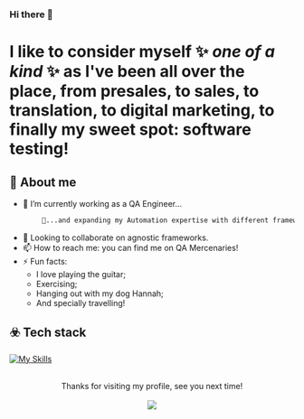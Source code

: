 ### Hi there 👋


# I like to consider myself ✨ _one of a kind_ ✨ as I've been all over the place, from presales, to sales, to translation,  to digital marketing, to finally my sweet spot: software testing!


## :beginner: About me
- 🔭 I’m currently working as a QA Engineer...
```sh
        🌱...and expanding my Automation expertise with different frameworks!
```
- 👯 Looking to collaborate on agnostic frameworks.
- 📫 How to reach me: you can find me on QA Mercenaries!
- ⚡ Fun facts:
    - I love playing the guitar;
    - Exercising;
    - Hanging out with my dog Hannah;
    - And specially travelling!

## ☣️ Tech stack

[![My Skills](https://skillicons.dev/icons?i=mysql,mongodb,postgres,maven,selenium,java,git,github,bash,jenkins,aws,docker,androidstudio,c,css,js,html,gherkin,graphql,postman,vscode,idea&perline=11)](https://skillicons.dev)


<p align="center"> 
  <br>
        Thanks for visiting my profile, see you next time!<br>
        <br>
  <img src="https://profile-counter.glitch.me/sguerrero11/count.svg" />
</p>
